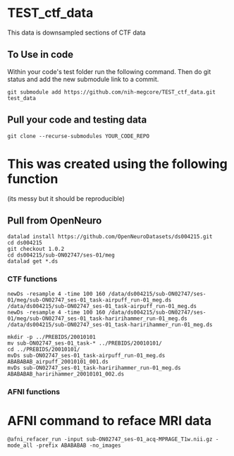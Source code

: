 # TEST_ctf_data
This data is downsampled sections of CTF data

## To Use in code
Within your code's test folder run the following command.  Then do git status and add the new submodule link to a commit.  
```
git submodule add https://github.com/nih-megcore/TEST_ctf_data.git test_data
```
## Pull your code and testing data
```
git clone --recurse-submodules YOUR_CODE_REPO
```


# This was created using the following function
(its messy but it should be reproducible)
## Pull from OpenNeuro
```
datalad install https://github.com/OpenNeuroDatasets/ds004215.git
cd ds004215
git checkout 1.0.2
cd ds004215/sub-ON02747/ses-01/meg
datalad get *.ds
```

### CTF functions
```
newDs -resample 4 -time 100 160 /data/ds004215/sub-ON02747/ses-01/meg/sub-ON02747_ses-01_task-airpuff_run-01_meg.ds /data/ds004215/sub-ON02747_ses-01_task-airpuff_run-01_meg.ds
newDs -resample 4 -time 100 160 /data/ds004215/sub-ON02747/ses-01/meg/sub-ON02747_ses-01_task-haririhammer_run-01_meg.ds /data/ds004215/sub-ON02747_ses-01_task-haririhammer_run-01_meg.ds

mkdir -p ../PREBIDS/20010101
mv sub-ON02747_ses-01_task-* ../PREBIDS/20010101/
cd ../PREBIDS/20010101/
mvDs sub-ON02747_ses-01_task-airpuff_run-01_meg.ds  ABABABAB_airpuff_20010101_001.ds
mvDs sub-ON02747_ses-01_task-haririhammer_run-01_meg.ds  ABABABAB_haririhammer_20010101_002.ds
```
### AFNI functions
# AFNI command to reface MRI data
```
@afni_refacer_run -input sub-ON02747_ses-01_acq-MPRAGE_T1w.nii.gz -mode_all -prefix ABABABAB -no_images
```

